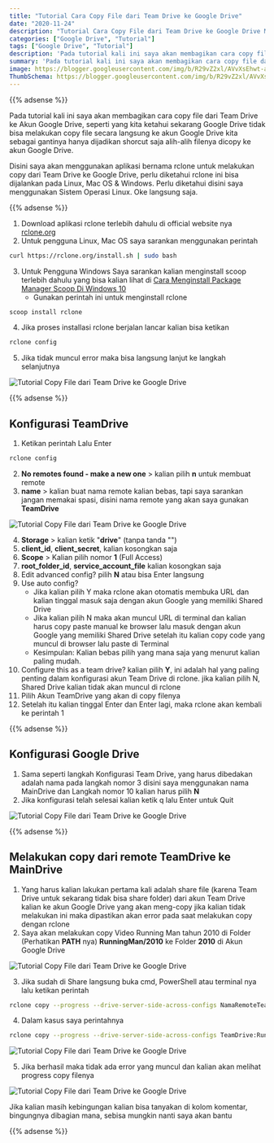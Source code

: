 ```yaml
---
title: "Tutorial Cara Copy File dari Team Drive ke Google Drive"
date: "2020-11-24"
description: "Tutorial Cara Copy File dari Team Drive ke Google Drive Menggunakan rClone"
categories: ["Google Drive", "Tutorial"]
tags: ["Google Drive", "Tutorial"]
description: 'Pada tutorial kali ini saya akan membagikan cara copy file dari Team Drive ke Akun Google Drive, seperti yang kita ketahui sekarang Google Drive tidak bisa melakukan copy file secara langsung ke akun Google Drive kita sebagai gantinya hanya dijadikan shorcut saja alih-alih filenya dicopy ke akun Google Drive.'
summary: 'Pada tutorial kali ini saya akan membagikan cara copy file dari Team Drive ke Akun Google Drive, seperti yang kita ketahui sekarang Google Drive tidak bisa melakukan copy file secara langsung ke akun Google Drive kita sebagai gantinya hanya dijadikan shorcut saja alih-alih filenya dicopy ke akun Google Drive.'
image: https://blogger.googleusercontent.com/img/b/R29vZ2xl/AVvXsEhwt-aIrDfkicVex80qrbDItqFfgyBTs2wC8x83xh6zK4tHZo1DNzL78bDUJpSn3HvlHnhbzQ01IsYCqkqYqiv_BSsdZvTqYWmKPJpbC8cwPreQ7ryVzxBU1LJev9XvWudfSxA_2GFvDAmuyF-JX9jKJJ0XBCLNJ4XqZFMi2WrfBmWjJHXepFRghbbM2eF4/s80-rw/Google_Drive_logo.png
ThumbSchema: https://blogger.googleusercontent.com/img/b/R29vZ2xl/AVvXsEhwt-aIrDfkicVex80qrbDItqFfgyBTs2wC8x83xh6zK4tHZo1DNzL78bDUJpSn3HvlHnhbzQ01IsYCqkqYqiv_BSsdZvTqYWmKPJpbC8cwPreQ7ryVzxBU1LJev9XvWudfSxA_2GFvDAmuyF-JX9jKJJ0XBCLNJ4XqZFMi2WrfBmWjJHXepFRghbbM2eF4/s0/Google_Drive_logo.png
---
```


{{% adsense %}}

Pada tutorial kali ini saya akan membagikan cara copy file dari Team Drive ke Akun Google Drive, seperti yang kita ketahui sekarang Google Drive tidak bisa melakukan copy file secara langsung ke akun Google Drive kita sebagai gantinya hanya dijadikan shorcut saja alih-alih filenya dicopy ke akun Google Drive.

Disini saya akan menggunakan aplikasi bernama rclone untuk melakukan copy dari Team Drive ke Google Drive, perlu diketahui rclone ini bisa dijalankan pada Linux, Mac OS & Windows. Perlu diketahui disini saya menggunakan Sistem Operasi Linux. Oke langsung saja.

{{% adsense %}}

1. Download aplikasi rclone terlebih dahulu di official website nya [rclone.org](https://rclone.org)
2. Untuk pengguna Linux, Mac OS saya sarankan menggunakan perintah
```bash
curl https://rclone.org/install.sh | sudo bash
```
3. Untuk Pengguna Windows Saya sarankan kalian menginstall scoop terlebih dahulu yang bisa kalian lihat di [Cara Menginstall Package Manager Scoop Di Windows 10](/cara-menginstall-package-manager-scoop-di-windows-10/)
   * Gunakan perintah ini untuk menginstall rclone

```powershell
scoop install rclone
```

4. Jika proses installasi rclone berjalan lancar kalian bisa ketikan
```bash
rclone config
```
5. Jika tidak muncul error maka bisa langsung lanjut ke langkah selanjutnya

![Tutorial Copy File dari Team Drive ke Google Drive](https://blogger.googleusercontent.com/img/b/R29vZ2xl/AVvXsEgx04PKdh0D8wFZHnsYJgeAfLag6HwahOXCARG4I05KSuHJ-eDHUOXAjfTjfZ4M2ep9Gvh4Ko87nQVzWS9nR34Ij06VPU8WYfiNXfFWwoB89wK2bjO9_DmwpoTYUXb1El7QRusON9VBjbWEiIKCaW8C8kDg7i3UxEkgidCpeOkSsNQ_FVl2wDwJq-dIyr67/s0/rcloneconfig1.jpeg)

{{% adsense %}}

## Konfigurasi TeamDrive
1. Ketikan perintah Lalu Enter
```bash
rclone config
```
2. **No remotes found - make a new one** > kalian pilih **n** untuk membuat remote
3. **name** > kalian buat nama remote kalian bebas, tapi saya sarankan jangan memakai spasi, disini nama remote yang akan saya gunakan **TeamDrive**

![Tutorial Copy File dari Team Drive ke Google Drive](https://blogger.googleusercontent.com/img/b/R29vZ2xl/AVvXsEhlCnw6UXn2b7T3eD4ubJrMj-TfeXH-5gLosw_UKhAafTBAD-C0hlD6jxOkvbvgr0cw2TGpbSKSx8cjWZQRGtUvSzOD6WnVo_AX-Fkg8g8JjVe2DWW93eDLPpbLhf832HnONORHAsVfHglWt9ih_Ko7LcZ7Wc_ed3povwyaTJjmwLGJ23lR9oUuHta0v99_/s0/rcloneconfig2.jpeg)

4. **Storage** > kalian ketik "**drive**" (tanpa tanda "")
5. **client_id**, **client_secret**, kalian kosongkan saja
6. **Scope** > Kalian pilih nomor **1** (Full Access)
7. **root_folder_id**, **service_account_file** kalian kosongkan saja
8. Edit advanced config? pilih **N** atau bisa Enter langsung
9.  Use auto config?
    * Jika kalian pilih Y maka rclone akan otomatis membuka URL dan kalian tinggal masuk saja dengan akun Google yang memiliki Shared Drive
    * Jika kalian pilih N maka akan muncul URL di terminal dan kalian harus copy paste manual ke browser lalu masuk dengan akun Google yang memiliki Shared Drive setelah itu kalian copy code yang muncul di browser lalu paste di Terminal
    * Kesimpulan: Kalian bebas pilih yang mana saja yang menurut kalian paling mudah.
10. Configure this as a team drive? kalian pilih **Y**, ini adalah hal yang paling penting dalam konfigurasi akun Team Drive di rclone. jika kalian pilih N, Shared Drive kalian tidak akan muncul di rclone
11. Pilih Akun TeamDrive yang akan di copy filenya
12. Setelah itu kalian tinggal Enter dan Enter lagi, maka rclone akan kembali ke perintah 1

{{% adsense %}}

## Konfigurasi Google Drive
1. Sama seperti langkah Konfigurasi Team Drive, yang harus dibedakan adalah nama pada langkah nomor 3 disini saya menggunakan nama MainDrive dan Langkah nomor 10 kalian harus pilih **N**
2. Jika konfigurasi telah selesai kalian ketik q lalu Enter untuk Quit

![Tutorial Copy File dari Team Drive ke Google Drive](https://blogger.googleusercontent.com/img/b/R29vZ2xl/AVvXsEiEWtrxwwRli6_zNKixEtWK06kS95kv0EatWN93hPhgeWqG7e4JNagE3Jf4bfWY74X9442WJu88FBZjyxUIPh13P5ufBq1TyHqGPr-h87MPzPPsKjXPsgk-Xb7JszbTmHOB5xuAY9KJlcao_iseT5G8ygVjZFreDCikvq4kuyxF-aoa_LeX6K1HqvtGfTGH/s0/path.jpeg)

{{% adsense %}}

## Melakukan copy dari remote TeamDrive ke MainDrive
1. Yang harus kalian lakukan pertama kali adalah share file (karena Team Drive untuk sekarang tidak bisa share folder) dari akun Team Drive kalian ke akun Google Drive yang akan meng-copy jika kalian tidak melakukan ini maka dipastikan akan error pada saat melakukan copy dengan rclone
2. Saya akan melakukan copy Video Running Man tahun 2010 di Folder (Perhatikan **PATH** nya) **RunningMan/2010**  ke Folder **2010** di Akun Google Drive

![Tutorial Copy File dari Team Drive ke Google Drive](https://blogger.googleusercontent.com/img/b/R29vZ2xl/AVvXsEgpdkgOD2Ny_QwkfhaQ0bSZVbvbEaozptswpG9Ojh-6dQqIoJSB6DfwXtswhEmCQ_bX7qeHtMj-bgvsn6KUvasIzKEn_hf7VdWl_dox25XjfwToh9DEDZDuuohYo4D8U81CJAlIKzX9NPvfHPsBiAslPSDUsQYScCdL_EYLdH2mq2l_cajI7fRVIG-GjvNN/s0/rcloneconfig3.jpeg)

3. Jika sudah di Share langsung buka cmd, PowerShell atau terminal nya lalu ketikan perintah
```bash
rclone copy --progress --drive-server-side-across-configs NamaRemoteTeamDriveKalian:Folder/Yang/Akan/Di/Share NamaRemoteGoogleDriveKalian:NamaFolder
```
4. Dalam kasus saya perintahnya
```bash
rclone copy --progress --drive-server-side-across-configs TeamDrive:RunningMan/2010 MainDrive:2010
```

![Tutorial Copy File dari Team Drive ke Google Drive](https://blogger.googleusercontent.com/img/b/R29vZ2xl/AVvXsEgz-cd7gwdytGOcOpTkiDZJTNpZM3vO9YNjCSzC4DvKh4c-mf_JhYhctKFoSfB1tNg_1J-B8EX2zaIfow0KduchLsRywljNGTxJ2OlQzZr-QHElz1snLmUm5A4NMHN82ss1WHmjAWPAnsNuqPbeMy1-Cge7blDHJ6q_4iiFZKKtwHq3_A8S-PnwkSaZ5X0j/s0/rcloneconfig4.jpeg)

5. Jika berhasil maka tidak ada error yang muncul dan kalian akan melihat progress copy filenya

![Tutorial Copy File dari Team Drive ke Google Drive](https://blogger.googleusercontent.com/img/b/R29vZ2xl/AVvXsEi3TW8jZBq-tOVPO0x174sPrNh7cwH2qiNxH8LjpjVHA5G41TWcWZVc93Tby5w4k77hrj22cv1RunD8JKJ9N-PpTzAXnf9724dj2UMR1eTrUgvv_kcYIJPhu7neXiyeCm9YVcBge5bLIutMQjPdIm849X2osuzFCyzjqdvjjarLOT7JA8u6NVySc_YnWG3w/s0/rcloneconfig.jpeg)

Jika kalian masih kebingungan kalian bisa tanyakan di kolom komentar, bingungnya dibagian mana, sebisa mungkin nanti saya akan bantu

{{% adsense %}}
